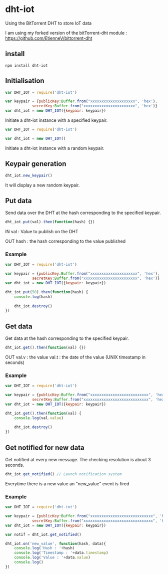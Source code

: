 # dht-iot
Using the BitTorrent DHT to store IoT data

I am using my forked version of the bitTorrent-dht module : https://github.com/EtienneV/bittorrent-dht

## install

```
npm install dht-iot
```

## Initialisation

```javascript
var DHT_IOT = require('dht-iot')

var keypair = {publicKey:Buffer.from("xxxxxxxxxxxxxxxxxxxx", 'hex'),
			secretKey:Buffer.from("xxxxxxxxxxxxxxxxxxxxxxx", 'hex')}
var dht_iot = new DHT_IOT({keypair: keypair})
```

Initiate a dht-iot instance with a specified keypair.

```javascript
var DHT_IOT = require('dht-iot')

var dht_iot = new DHT_IOT()
```

Initiate a dht-iot instance with a random keypair.

## Keypair generation

```javascript
dht_iot.new_keypair()
```

It will display a new random keypair.


## Put data

Send data over the DHT at the hash corresponding to the specified keypair.

```javascript
dht_iot.put(val).then(function(hash) {})
```
IN
val : Value to publish on the DHT

OUT
hash : the hash corresponding to the value published

### Example

```javascript
var DHT_IOT = require('dht-iot')

var keypair = {publicKey:Buffer.from("xxxxxxxxxxxxxxxxxxxxx", 'hex'),
			secretKey:Buffer.from("xxxxxxxxxxxxxxxxxxxxxxxx", 'hex')}
var dht_iot = new DHT_IOT({keypair: keypair})

dht_iot.put(50).then(function(hash) {
	console.log(hash)
	
	dht_iot.destroy()
})

```

## Get data

Get data at the hash corresponding to the specified keypair.

```javascript
dht_iot.get().then(function(val) {})
```

OUT
val.v : the value
val.t : the date of the value (UNIX timestamp in seconds)

### Example

```javascript
var DHT_IOT = require('dht-iot')

var keypair = {publicKey:Buffer.from("xxxxxxxxxxxxxxxxxxxxxxxxxx", 'hex'),
			secretKey:Buffer.from("xxxxxxxxxxxxxxxxxxxxxxxxxxxxx", 'hex')}
var dht_iot = new DHT_IOT({keypair: keypair})

dht_iot.get().then(function(val) {
	console.log(val.value)
	
	dht_iot.destroy()
})

```

## Get notified for new data

Get notified at every new message. The checking resolution is about 3 seconds.

```javascript
dht_iot.get_notified() // Launch notification system
```

Everytime there is a new value an "new_value" event is fired

### Example

```javascript
var DHT_IOT = require('dht-iot')

var keypair = {publicKey:Buffer.from("xxxxxxxxxxxxxxxxxxxxxxxxxxxx", 'hex'),
			secretKey:Buffer.from("xxxxxxxxxxxxxxxxxxxxxxxxxxxxxxx", 'hex')}
var dht_iot = new DHT_IOT({keypair: keypair})

var notif = dht_iot.get_notified()

dht_iot.on('new_value', function(hash, data){
	console.log('Hash : '+hash)
	console.log('Timestamp : '+data.timestamp)
	console.log('Value : '+data.value)
	console.log()
})
```
